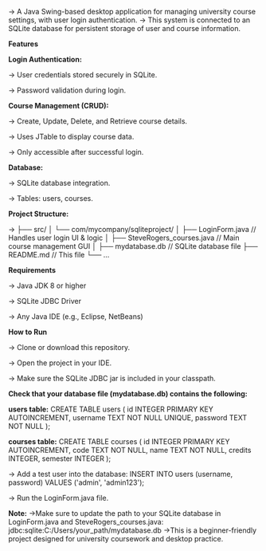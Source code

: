-> A Java Swing-based desktop application for managing university course settings, with user login authentication. 
-> This system is connected to an SQLite database for persistent storage of user and course information.

**Features**

**Login Authentication:**

-> User credentials stored securely in SQLite.

-> Password validation during login.

**Course Management (CRUD):**

-> Create, Update, Delete, and Retrieve course details.

-> Uses JTable to display course data.

-> Only accessible after successful login.

**Database:**

-> SQLite database integration.

-> Tables: users, courses.

**Project Structure:**

->  ├── src/ │ └── com/mycompany/sqliteproject/ │ ├── LoginForm.java // Handles user login UI & logic │ ├── SteveRogers_courses.java // Main course management GUI │ ├── mydatabase.db // SQLite database file ├── README.md // This file └── …

 **Requirements**

-> Java JDK 8 or higher

-> SQLite JDBC Driver

-> Any Java IDE (e.g., Eclipse, NetBeans)

**How to Run**

-> Clone or download this repository.

-> Open the project in your IDE.

-> Make sure the SQLite JDBC jar is included in your classpath.

**Check that your database file (mydatabase.db) contains the following:**

**users table:** CREATE TABLE users ( id INTEGER PRIMARY KEY AUTOINCREMENT, username TEXT NOT NULL UNIQUE, password TEXT NOT NULL );

**courses table:** CREATE TABLE courses ( id INTEGER PRIMARY KEY AUTOINCREMENT, code TEXT NOT NULL, name TEXT NOT NULL, credits INTEGER, semester INTEGER );

-> Add a test user into the database: INSERT INTO users (username, password) VALUES ('admin', 'admin123');

-> Run the LoginForm.java file.

**Note:**
->Make sure to update the path to your SQLite database in LoginForm.java and SteveRogers_courses.java: jdbc:sqlite:C:/Users/your_path/mydatabase.db
->This is a beginner-friendly project designed for university coursework and desktop practice.











